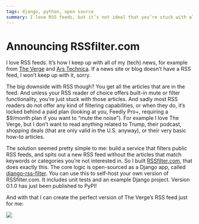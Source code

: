 ```yaml
---
tags: django, python, open source
summary: I love RSS feeds, but it’s not ideal that you’re stuck with all the articles that are in the feed. So I built RSSfilter.com, offering a way to filter the feed based on keywords and categories.
---
```


# Announcing RSSfilter.com

I love RSS feeds. It’s how I keep up with all of my (tech) news, for example from [The Verge](https://www.theverge.com) and [Ars Technica](https://arstechnica.com). If a news site or blog doesn’t have a RSS feed, I won’t keep up with it, sorry.

The big downside with RSS though? You get all the articles that are in the feed. And unless your RSS reader of choice offers built-in mute or filter functionality, you’re just stuck with those articles. And sadly most RSS readers do not offer any kind of filtering capabilities, or when they do, it’s locked behind a paid plan (looking at you, Feedly Pro+, requiring a $9/month plan if you want to “mute the noise”). For example I love The Verge, but I don’t want to read anything related to Trump, their podcast, shopping deals (that are only valid in the U.S. anyway), or their very basic how-to articles.

The solution seemed pretty simple to me: build a service that filters public RSS feeds, and spits out a new RSS feed without the articles that match keywords or categories you’re not interested in. So I built [RSSfilter.com](https://rssfilter.com), that does exactly this. The core logic is open-sourced as a Django app, called [django-rss-filter](https://github.com/loopwerk/django-rss-filter). You can use this to self-host your own version of RSSfilter.com. It includes unit tests and an example Django project. Version 0.1.0 has just been published to PyPI!

And with that I can create the perfect version of The Verge’s RSS feed just for me:

![](/articles/images/rssfilter.png)